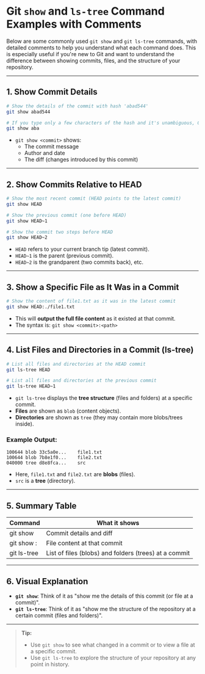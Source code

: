 # Git `show` and `ls-tree` Command Examples with Comments

Below are some commonly used `git show` and `git ls-tree` commands, with detailed comments to help you understand what
each command does. This is especially useful if you're new to Git and want to understand the difference between showing
commits, files, and the structure of your repository.

---

## 1. Show Commit Details

```sh
# Show the details of the commit with hash 'abad544'
git show abad544

# If you type only a few characters of the hash and it's unambiguous, Git will find it for you
git show aba
```

- `git show <commit>` shows:
    - The commit message
    - Author and date
    - The diff (changes introduced by this commit)

---

## 2. Show Commits Relative to HEAD

```sh
# Show the most recent commit (HEAD points to the latest commit)
git show HEAD

# Show the previous commit (one before HEAD)
git show HEAD~1

# Show the commit two steps before HEAD
git show HEAD~2
```

- `HEAD` refers to your current branch tip (latest commit).
- `HEAD~1` is the parent (previous commit).
- `HEAD~2` is the grandparent (two commits back), etc.

---

## 3. Show a Specific File as It Was in a Commit

```sh
# Show the content of file1.txt as it was in the latest commit
git show HEAD:./file1.txt
```

- This will **output the full file content** as it existed at that commit.
- The syntax is: `git show <commit>:<path>`

---

## 4. List Files and Directories in a Commit (ls-tree)

```sh
# List all files and directories at the HEAD commit
git ls-tree HEAD

# List all files and directories at the previous commit
git ls-tree HEAD~1
```

- `git ls-tree` displays the **tree structure** (files and folders) at a specific commit.
- **Files** are shown as `blob` (content objects).
- **Directories** are shown as `tree` (they may contain more blobs/trees inside).

### Example Output:

```
100644 blob 33c5a0e...    file1.txt
100644 blob 7b8e1f0...    file2.txt
040000 tree d8e8fca...    src
```

- Here, `file1.txt` and `file2.txt` are **blobs** (files).
- `src` is a **tree** (directory).

---

## 5. Summary Table

| Command                  | What it shows                                         |
|--------------------------|-------------------------------------------------------|
| git show <commit>        | Commit details and diff                               |
| git show <commit>:<path> | File content at that commit                           |
| git ls-tree <commit>     | List of files (blobs) and folders (trees) at a commit |

---

## 6. Visual Explanation

- **`git show`**: Think of it as "show me the details of this commit (or file at a commit)".
- **`git ls-tree`**: Think of it as "show me the structure of the repository at a certain commit (files and folders)".

---

> **Tip:**
>
> - Use `git show` to see what changed in a commit or to view a file at a specific commit.
> - Use `git ls-tree` to explore the structure of your repository at any point in history.
